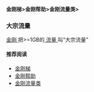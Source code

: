 #### 金刚梯>金刚帮助>金刚流量类>
### 大宗流量
[ 金刚 ](https://github.com/a2zitpro/web/blob/master/a2zitpro.md)把>=1GB的[ 流量 ](https://github.com/a2zitpro/web/blob/master/kkdatatraffic.md)叫“大宗流量”

#### 推荐阅读
- [金刚梯](https://github.com/a2zitpro/web/blob/master/dlb.md)
- [金刚帮助](https://github.com/a2zitpro/web/blob/master/list_helpkkvpn.md)
- [金刚流量类](https://github.com/a2zitpro/web/blob/master/list_kkdatatraffic.md)

